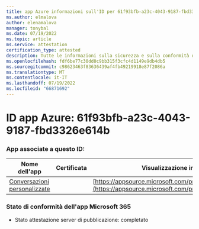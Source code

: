```yaml
---
title: app Azure informazioni sull'ID per 61f93bfb-a23c-4043-9187-fbd3326e614b
ms.author: elmalova
author: elenamalova
manager: tonybal
ms.date: 07/19/2022
ms.topic: article
ms.service: attestation
certification_type: attested
description: Tutte le informazioni sulla sicurezza e sulla conformità disponibili per 61f93bfb-a23c-4043-9187-fbd3326e614b.
ms.openlocfilehash: fdf6be77c30dd0c9bb315f3cfc4d1149e9db4db5
ms.sourcegitcommit: c98623463f83636439af4fb49219918e87f2086a
ms.translationtype: MT
ms.contentlocale: it-IT
ms.lasthandoff: 07/19/2022
ms.locfileid: "66871692"
---
```

# <a name="azure-app-id-61f93bfb-a23c-4043-9187-fbd3326e614b"></a>ID app Azure: 61f93bfb-a23c-4043-9187-fbd3326e614b


### <a name="apps-associated-with-this-id"></a>App associate a questo ID:
| **Nome dell'app** | **Certificata** | **Visualizzazione in AppSource** |
|--------------|---------------|-----------------------|
| [Conversazioni personalizzate](../forward/WA200004309.md) |  | [https://appsource.microsoft.com/product/office/WA200004309](https://appsource.microsoft.com/product/office/WA200004309) |

### <a name="microsoft-365-app-compliance-status"></a>Stato di conformità dell'app Microsoft 365
- Stato attestazione server di pubblicazione: completato
